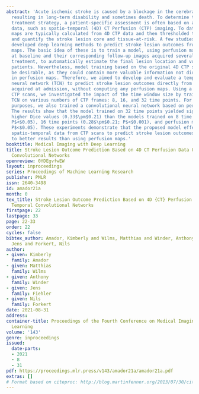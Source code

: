 ```yaml
---
abstract: 'Acute ischemic stroke is caused by a blockage in the cerebral arteries,
  resulting in long-term disability and sometimes death. To determine the optimal
  treatment strategy, a patient-specific assessment is often based on advanced neuroimaging
  data, such as spatio-temporal (4D) CT Perfusion (CTP) imaging. To date, perfusion
  maps are typically calculated from 4D CTP data and then thresholded to localize
  and quantify the stroke lesion core and tissue-at-risk. A few studies have recently
  developed deep learning methods to predict stroke lesion outcomes from perfusion
  maps. The basic idea of these is to train a model, using perfusion maps acquired
  at baseline and their corresponding follow-up images acquired several days after
  treatment, to automatically estimate the final lesion location and volume in new
  patients. Nevertheless, model training based on the original 4D CTP scans might
  be desirable, as they could contain more valuable information not directly represented
  in perfusion maps. Therefore, we aimed to develop and evaluate a temporal convolutional
  neural network (TCN) to predict stroke lesion outcomes directly from 4D CTP datasets
  acquired at admission, without computing any perfusion maps. Using a total of 176
  CTP scans, we investigated the impact of the time window size by training the proposed
  TCN on various numbers of CTP frames: 8, 16, and 32 time points. For comparison
  purposes, we also trained a convolutional neural network based on perfusion maps.
  The results show that the model trained on 32 time points yielded significantly
  higher Dice values (0.33$\pm$0.21) than the models trained on 8 time points (0.25$\pm$0.20;
  P$<$0.05), 16 time points (0.28$\pm$0.21; P$<$0.001), and perfusion maps (0.23$\pm$0.18;
  P$<$0.05). These experiments demonstrate that the proposed model effectively extracts
  spatio-temporal data from CTP scans to predict stroke lesion outcomes, which leads
  to better results than using perfusion maps.'
booktitle: Medical Imaging with Deep Learning
title: Stroke Lesion Outcome Prediction Based on 4D CT Perfusion Data Using Temporal
  Convolutional Networks
openreview: 0YDEgvfwEW
layout: inproceedings
series: Proceedings of Machine Learning Research
publisher: PMLR
issn: 2640-3498
id: amador21a
month: 0
tex_title: Stroke Lesion Outcome Prediction Based on 4D {CT} Perfusion Data Using
  Temporal Convolutional Networks
firstpage: 22
lastpage: 33
page: 22-33
order: 22
cycles: false
bibtex_author: Amador, Kimberly and Wilms, Matthias and Winder, Anthony and Fiehler,
  Jens and Forkert, Nils
author:
- given: Kimberly
  family: Amador
- given: Matthias
  family: Wilms
- given: Anthony
  family: Winder
- given: Jens
  family: Fiehler
- given: Nils
  family: Forkert
date: 2021-08-31
address:
container-title: Proceedings of the Fourth Conference on Medical Imaging with Deep
  Learning
volume: '143'
genre: inproceedings
issued:
  date-parts:
  - 2021
  - 8
  - 31
pdf: https://proceedings.mlr.press/v143/amador21a/amador21a.pdf
extras: []
# Format based on citeproc: http://blog.martinfenner.org/2013/07/30/citeproc-yaml-for-bibliographies/
---
```

